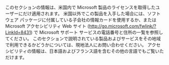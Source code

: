 <Token xmlns:xlink="http://www.w3.org/1999/xlink">このセクションの情報は、米国内で Microsoft 製品のライセンスを取得したユーザーにだけ適用されます。 米国以外でこの製品を入手した場合には、ソフトウェア パッケージに付属している子会社の情報カードを使用するか、または  <externalLink xmlns="http://ddue.schemas.microsoft.com/authoring/2003/5"><linkText>Microsoft アクセシビリティ Web サイト </linkText><linkUri>(http://go.microsoft.com/fwlink/?LinkId=8431) </linkUri></externalLink> で Microsoft サポート サービスの電話番号と住所の一覧を参照してください。 このセクションで説明されている製品およびサービスをその地域で利用できるかどうかについては、現地法人にお問い合わせください。 アクセシビリティの情報は、日本語およびフランス語を含むその他の言語でもご覧いただけます。</Token>

<!--HONumber=May16_HO1-->


